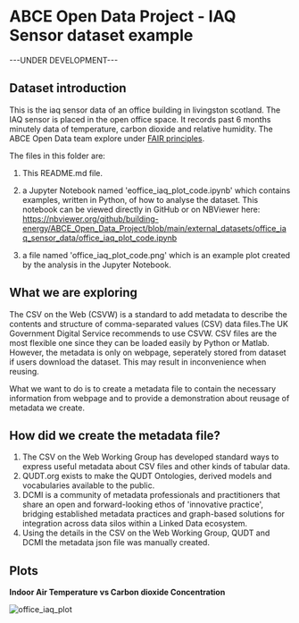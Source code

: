 # ABCE Open Data Project - IAQ Sensor dataset example

---UNDER DEVELOPMENT---

## Dataset introduction

This is the iaq sensor data of an office building in livingston scotland. The IAQ sensor is placed in the open office space. It records past 6 months minutely data of temperature, carbon dioxide and relative humidity. The ABCE Open Data team explore under [FAIR principles](https://www.go-fair.org/fair-principles/).


The files in this folder are:

1. This README.md file.

2. a Jupyter Notebook named 'eoffice_iaq_plot_code.ipynb' which contains examples, written in Python, of how to analyse the dataset. This notebook can be viewed directly in GitHub or on NBViewer here: https://nbviewer.org/github/building-energy/ABCE_Open_Data_Project/blob/main/external_datasets/office_iaq_sensor_data/office_iaq_plot_code.ipynb
3. a file named 'office_iaq_plot_code.png' which is an example plot created by the analysis in the Jupyter Notebook.



## What we are exploring
The CSV on the Web (CSVW) is a standard to add metadata to describe the contents and structure of comma-separated values (CSV) data files.The UK Government Digital Service recommends to use CSVW. CSV files are the most flexible one since they can be loaded easily by Python or Matlab. However, the metadata is only on webpage, seperately stored from dataset if users download the dataset. This may result in inconvenience when reusing.

What we want to do is to create a metadata file to contain the necessary information from webpage and to provide a demonstration about reusage of metadata we create. 

## How did we create the metadata file?

1. The CSV on the Web Working Group has developed standard ways to express useful metadata about CSV files and other kinds of tabular data. 
2. QUDT.org exists to make the QUDT Ontologies, derived models and vocabularies available to the public.
3. DCMI is a community of metadata professionals and practitioners that share an open and forward-looking ethos of 'innovative practice', bridging established metadata practices and graph-based solutions for integration across data silos within a Linked Data ecosystem.
3. Using the details in the CSV on the Web Working Group, QUDT and DCMI the metadata json file was manually created.

## Plots
**Indoor Air Temperature vs Carbon dioxide Concentration**

![office_iaq_plot](https://user-images.githubusercontent.com/62925977/179420765-280e1e0a-6ded-4230-b66c-6f402cc7b225.png)
